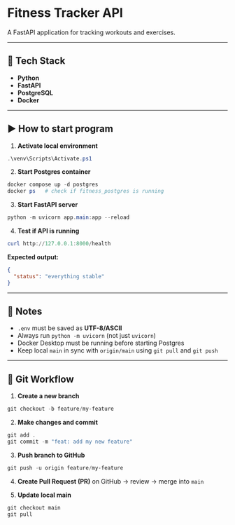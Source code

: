 # Fitness Tracker API

A FastAPI application for tracking workouts and exercises.

---

## 🚀 Tech Stack

* **Python**
* **FastAPI**
* **PostgreSQL**
* **Docker**

---

## ▶️ How to start program

1. **Activate local environment**

```powershell
.\venv\Scripts\Activate.ps1
```

2. **Start Postgres container**

```powershell
docker compose up -d postgres
docker ps   # check if fitness_postgres is running
```

3. **Start FastAPI server**

```powershell
python -m uvicorn app.main:app --reload
```

4. **Test if API is running**

```powershell
curl http://127.0.0.1:8000/health
```

**Expected output:**

```json
{
  "status": "everything stable"
}
```

---

## 📝 Notes

* `.env` must be saved as **UTF-8/ASCII**
* Always run `python -m uvicorn` (not just `uvicorn`)
* Docker Desktop must be running before starting Postgres
* Keep local `main` in sync with `origin/main` using `git pull` and `git push`

---

## 🔀 Git Workflow

1. **Create a new branch**

```powershell
git checkout -b feature/my-feature
```

2. **Make changes and commit**

```powershell
git add .
git commit -m "feat: add my new feature"
```

3. **Push branch to GitHub**

```powershell
git push -u origin feature/my-feature
```

4. **Create Pull Request (PR)** on GitHub → review → merge into `main`

5. **Update local main**

```powershell
git checkout main
git pull
```

